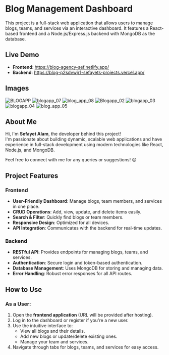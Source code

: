 # Blog Management Dashboard

This project is a full-stack web application that allows users to manage blogs, teams, and services via an interactive dashboard. It features a React-based frontend and a Node.js/Express.js backend with MongoDB as the database.



## Live Demo

- **Frontend**: https://blog-agency-sef.netlify.app/
- **Backend**: https://blog-p2sdvwjr1-sefayets-projects.vercel.app/

## Images

![BLOGAPP](https://github.com/user-attachments/assets/63fe467c-ac76-4757-b864-3cce05635744)
![blogapp_07](https://github.com/user-attachments/assets/962b252f-d84d-48aa-8b93-39a7535b4e9e)
![blog_app_08](https://github.com/user-attachments/assets/53f4acc1-e7b4-443e-a69f-37eb0e72b20b)
![Blogapp_02](https://github.com/user-attachments/assets/f418ba4d-a18a-4fd9-9307-59d4028cb836)
![blogapp_03](https://github.com/user-attachments/assets/9b9a57e4-e619-4210-99f7-5182a3be6739)
![blogapp_04](https://github.com/user-attachments/assets/f1801dca-1cf2-4595-babf-b980c5d0a6d8)
![blog_app_05](https://github.com/user-attachments/assets/dcd1e8ed-23d7-48c9-8e6e-cd248c30b4ac)

## About Me

Hi, I'm **Sefayet Alam**, the developer behind this project!  
I'm passionate about building dynamic, scalable web applications and have experience in full-stack development using modern technologies like React, Node.js, and MongoDB.

Feel free to connect with me for any queries or suggestions! 😊

## Project Features

### Frontend
- **User-Friendly Dashboard**: Manage blogs, team members, and services in one place.
- **CRUD Operations**: Add, view, update, and delete items easily.
- **Search & Filter**: Quickly find blogs or team members.
- **Responsive Design**: Optimized for all devices.
- **API Integration**: Communicates with the backend for real-time updates.

### Backend
- **RESTful API**: Provides endpoints for managing blogs, teams, and services.
- **Authentication**: Secure login and token-based authentication.
- **Database Management**: Uses MongoDB for storing and managing data.
- **Error Handling**: Robust error responses for all API routes.


## How to Use

### As a User:
1. Open the **frontend application** (URL will be provided after hosting).
2. Log in to the dashboard or register if you're a new user.
3. Use the intuitive interface to:
   - View all blogs and their details.
   - Add new blogs or update/delete existing ones.
   - Manage your team and services.
4. Navigate through tabs for blogs, teams, and services for easy access.
